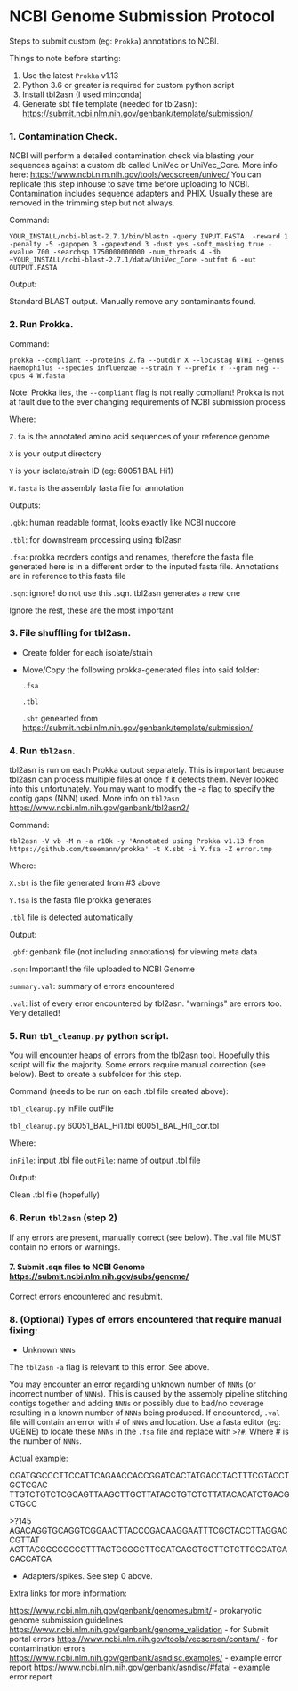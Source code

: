 # NCBI Genome Submission Protocol

Steps to submit custom (eg: `Prokka`) annotations to NCBI.

Things to note before starting:

1. Use the latest `Prokka` v1.13
2. Python 3.6 or greater is required for custom python script
3. Install tbl2asn (I used minconda)
4. Generate sbt file template (needed for tbl2asn): https://submit.ncbi.nlm.nih.gov/genbank/template/submission/

### 1. Contamination Check.

NCBI will perform a detailed contamination check via blasting your sequences against a custom db called UniVec or UniVec_Core. More info here: https://www.ncbi.nlm.nih.gov/tools/vecscreen/univec/ 
You can replicate this step inhouse to save time before uploading to NCBI. Contamination includes sequence adapters and PHIX. Usually these are removed in the trimming step but not always.  

Command:

    YOUR_INSTALL/ncbi-blast-2.7.1/bin/blastn -query INPUT.FASTA  -reward 1 -penalty -5 -gapopen 3 -gapextend 3 -dust yes -soft_masking true -evalue 700 -searchsp 1750000000000 -num_threads 4 -db ~YOUR_INSTALL/ncbi-blast-2.7.1/data/UniVec_Core -outfmt 6 -out OUTPUT.FASTA

Output:

Standard BLAST output. Manually remove any contaminants found.

### 2. Run Prokka.

Command:

    prokka --compliant --proteins Z.fa --outdir X --locustag NTHI --genus Haemophilus --species influenzae --strain Y --prefix Y --gram neg --cpus 4 W.fasta

Note: Prokka lies, the `--compliant` flag is not really compliant! Prokka is not at fault due to the ever changing requirements of NCBI submission process

Where:

  `Z.fa` is the annotated amino acid sequences of your reference genome
  
  `X` is your output directory
  
  `Y` is your isolate/strain ID (eg: 60051 BAL Hi1)
  
  `W.fasta` is the assembly fasta file for annotation

Outputs:
  
  `.gbk`: human readable format, looks exactly like NCBI nuccore

  `.tbl`: for downstream processing using tbl2asn 

  `.fsa`: prokka reorders contigs and renames, therefore the fasta file generated here is in a different order to the inputed fasta file. Annotations are in reference to this fasta file

  `.sqn`: ignore! do not use this .sqn. tbl2asn generates a new one
  
  Ignore the rest, these are the most important
  

### 3. File shuffling for tbl2asn.

  * Create folder for each isolate/strain
  * Move/Copy the following prokka-generated files into said folder: 
  
    `.fsa`
    
    `.tbl` 
    
    `.sbt` genearted from https://submit.ncbi.nlm.nih.gov/genbank/template/submission/
    

### 4. Run `tbl2asn`. 

tbl2asn is run on each Prokka output separately. This is important because tbl2asn can process multiple files at once if it detects them. Never looked into this unfortunately. You may want to modify the -a flag to specify the contig gaps (NNN) used. 
More info on `tbl2asn` https://www.ncbi.nlm.nih.gov/genbank/tbl2asn2/

Command:

    tbl2asn -V vb -M n -a r10k -y 'Annotated using Prokka v1.13 from https://github.com/tseemann/prokka' -t X.sbt -i Y.fsa -Z error.tmp

Where: 

  `X.sbt` is the file generated from #3 above
  
  `Y.fsa` is the fasta file prokka generates
  
  `.tbl` file is detected automatically

Output:

  `.gbf`: genbank file (not including annotations) for viewing meta data
  
  `.sqn`: Important! the file uploaded to NCBI Genome
  
  `summary.val`: summary of errors encountered 
  
  `.val`: list of every error encountered by tbl2asn. "warnings" are errors too. Very detailed!
  

### 5. Run `tbl_cleanup.py` python script.

You will encounter heaps of errors from the tbl2asn tool. Hopefully this script will fix the majority. Some errors require manual correction (see below). Best to create a subfolder for this step.

Command (needs to be run on each .tbl file created above):

  `tbl_cleanup.py` inFile outFile
    
  `tbl_cleanup.py` 60051_BAL_Hi1.tbl 60051_BAL_Hi1_cor.tbl 

Where:

  `inFile`: input .tbl file 
  `outFile`: name of output .tbl file
  
Output:

   Clean .tbl file (hopefully)
   

### 6. Rerun `tbl2asn` (step 2)

If any errors are present, manually correct (see below). The .val file MUST contain no errors or warnings. 


#### 7. Submit .sqn files to NCBI Genome https://submit.ncbi.nlm.nih.gov/subs/genome/

Correct errors encountered and resubmit.


### 8. (Optional) Types of errors encountered that require manual fixing:		

* Unknown `NNNs`

The `tbl2asn` `-a` flag is relevant to this error. See above.

You may encounter an error regarding unknown number of `NNNs` (or incorrect number of `NNNs`). This is caused by the assembly pipeline stitching contigs together and adding `NNNs` or possibly due to bad/no coverage resulting in a known number of `NNNs` being produced. If encountered, `.val` file will contain an error with # of `NNNs` and location. Use a fasta editor (eg: UGENE) to locate these `NNNs` in the `.fsa` file and replace with `>?#`. Where # is the number of `NNNs`. 

Actual example:

  CGATGGCCCTTCCATTCAGAACCACCGGATCACTATGACCTACTTTCGTACCTGCTCGAC
  TTGTCTGTCTCGCAGTTAAGCTTGCTTATACCTGTCTCTTATACACATCTGACGCTGCC
  
  \>?145
  AGACAGGTGCAGGTCGGAACTTACCCGACAAGGAATTTCGCTACCTTAGGACCGTTAT
  AGTTACGGCCGCCGTTTACTGGGGCTTCGATCAGGTGCTTCTCTTGCGATGACACCATCA

* Adapters/spikes. See step 0 above. 

Extra links for more information:

https://www.ncbi.nlm.nih.gov/genbank/genomesubmit/ - prokaryotic genome submission guidelines
https://www.ncbi.nlm.nih.gov/genbank/genome_validation - for Submit portal errors
https://www.ncbi.nlm.nih.gov/tools/vecscreen/contam/ - for contamination errors
https://www.ncbi.nlm.nih.gov/genbank/asndisc.examples/ - example error report
https://www.ncbi.nlm.nih.gov/genbank/asndisc/#fatal - example error report
